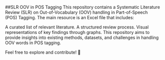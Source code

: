 ##SLR OOV in POS Tagging
This repository contains a Systematic Literature Review (SLR) on Out-of-Vocabulary (OOV) handling in Part-of-Speech (POS) Tagging. The main resource is an Excel file that includes:

A curated list of relevant literature.
A structured review process.
Visual representations of key findings through graphs.
This repository aims to provide insights into existing methods, datasets, and challenges in handling OOV words in POS tagging.

Feel free to explore and contribute! 🚀
